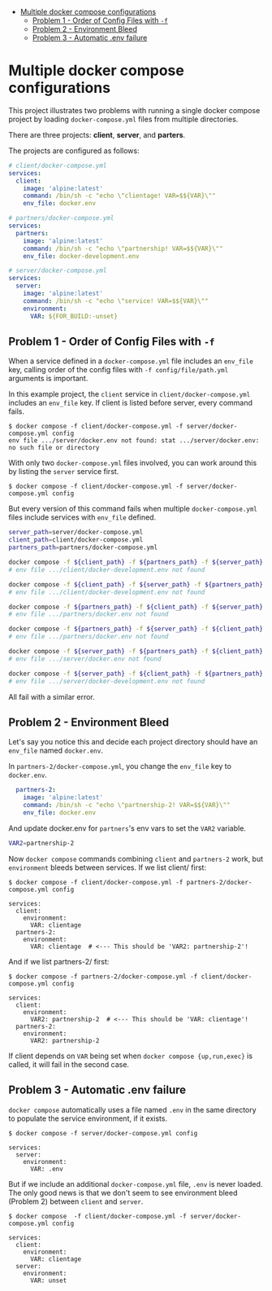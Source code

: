 - [Multiple docker compose configurations](#multiple-docker-compose-configurations)
  * [Problem 1 - Order of Config Files with `-f`](#problem-1---order-of-config-files-with--f)
  * [Problem 2 - Environment Bleed](#problem-2---environment-bleed)
  * [Problem 3 - Automatic .env failure](#problem-3---automatic-env-failure)

# Multiple docker compose configurations

This project illustrates two problems with running a single docker compose project by loading `docker-compose.yml` files from multiple directories.

There are three projects: **client**, **server**, and **parters**.

The projects are configured as follows:

```yaml
# client/docker-compose.yml
services:
  client:
    image: 'alpine:latest'
    command: /bin/sh -c "echo \"clientage! VAR=$${VAR}\"" 
    env_file: docker.env

# partners/docker-compose.yml
services:
  partners:
    image: 'alpine:latest'
    command: /bin/sh -c "echo \"partnership! VAR=$${VAR}\"" 
    env_file: docker-development.env

# server/docker-compose.yml
services:
  server:
    image: 'alpine:latest'
    command: /bin/sh -c "echo \"service! VAR=$${VAR}\"" 
    environment: 
      VAR: ${FOR_BUILD:-unset}
```

## Problem 1 - Order of Config Files with `-f`

When a service defined in a `docker-compose.yml` file includes an `env_file` key, calling order of the config files with `-f config/file/path.yml` arguments is important.

In this example project, the `client` service in `client/docker-compose.yml` includes an `env_file` key. If client is listed before server, every command fails.

```console
$ docker compose -f client/docker-compose.yml -f server/docker-compose.yml config
env file .../server/docker.env not found: stat .../server/docker.env: no such file or directory
```

With only two `docker-compose.yml` files involved, you can work around this by listing the `server` service first.

```console
$ docker compose -f client/docker-compose.yml -f server/docker-compose.yml config

```

But every version of this command fails when multiple `docker-compose.yml` files include services with `env_file` defined.

```sh
server_path=server/docker-compose.yml
client_path=client/docker-compose.yml
partners_path=partners/docker-compose.yml

docker compose -f ${client_path} -f ${partners_path} -f ${server_path} config
# env file .../client/docker-development.env not found

docker compose -f ${client_path} -f ${server_path} -f ${partners_path} config
# env file .../client/docker-development.env not found

docker compose -f ${partners_path} -f ${client_path} -f ${server_path} config
# env file .../partners/docker.env not found

docker compose -f ${partners_path} -f ${server_path} -f ${client_path} config
# env file .../partners/docker.env not found

docker compose -f ${server_path} -f ${partners_path} -f ${client_path} config
# env file .../server/docker.env not found

docker compose -f ${server_path} -f ${client_path} -f ${partners_path} config
# env file .../server/docker-development.env not found
```

All fail with a similar error.

## Problem 2 - Environment Bleed

Let's say you notice this and decide each project directory should have an `env_file` named `docker.env`. 

In `partners-2/docker-compose.yml`, you change the `env_file` key to `docker.env`.

```yaml
  partners-2:
    image: 'alpine:latest'
    command: /bin/sh -c "echo \"partnership-2! VAR=$${VAR}\"" 
    env_file: docker.env
```

And update docker.env for `partners`'s env vars to set the `VAR2` variable.

```sh
VAR2=partnership-2
```

Now `docker compose` commands combining `client` and `partners-2` work, but `environment` bleeds between services. If we list client/ first:

```console
$ docker compose -f client/docker-compose.yml -f partners-2/docker-compose.yml config

services:
  client:
    environment:
      VAR: clientage
  partners-2:
    environment:
      VAR: clientage  # <--- This should be 'VAR2: partnership-2'!
```

And if we list partners-2/ first:

```console
$ docker compose -f partners-2/docker-compose.yml -f client/docker-compose.yml config

services:
  client:
    environment:
      VAR2: partnership-2  # <--- This should be 'VAR: clientage'!
  partners-2:
    environment:
      VAR2: partnership-2
```

If client depends on `VAR` being set when `docker compose {up,run,exec}` is called, it will fail in the second case.

## Problem 3 - Automatic .env failure

`docker compose` automatically uses a file named `.env` in the same directory to populate the service environment, if it exists.

```console
$ docker compose -f server/docker-compose.yml config

services:
  server:
    environment:
      VAR: .env
```

But if we include an additional `docker-compose.yml` file, `.env` is never loaded. The only good news is that we don't seem to see environment bleed (Problem 2) between `client` and `server`.

```console
$ docker compose  -f client/docker-compose.yml -f server/docker-compose.yml config

services:
  client:
    environment:
      VAR: clientage
  server:
    environment:
      VAR: unset
```